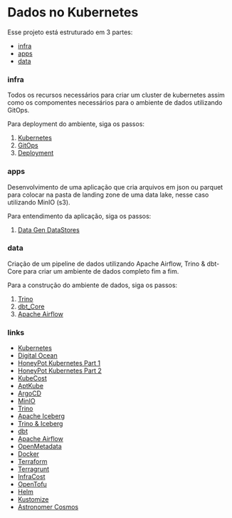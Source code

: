 # Dados no Kubernetes 

Esse projeto está estruturado em 3 partes:
- [infra](#infra)
- [apps](#apps)
- [data](#data-cluster)


### infra
Todos os recursos necessários para criar um cluster de kubernetes assim como os compomentes necessários
para o ambiente de dados utilizando GitOps.

Para deployment do ambiente, siga os passos:
1) [Kubernetes](https://github.com/owshq-academy/ws-stack-dados-k8s/blob/cce5c1e4ca78e19f58c114a4f6f5ee25c5b5332a/infra/terraform/kubernetes/aks/orion-development/readme.md)
2) [GitOps](https://github.com/owshq-academy/ws-stack-dados-k8s/blob/e6a934db161f71a691374bfd57192e7cad8d4a3b/infra/terraform/gitops/argocd/readme.md)
3) [Deployment](https://github.com/owshq-academy/ws-stack-dados-k8s/blob/e6a934db161f71a691374bfd57192e7cad8d4a3b/infra/src/readme.md)

### apps
Desenvolvimento de uma aplicação que cria arquivos em json ou parquet para colocar na pasta de landing zone
de uma data lake, nesse caso utilizando MinIO (s3).

Para entendimento da aplicação, siga os passos:
1) [Data Gen DataStores](https://github.com/owshq-academy/ws-stack-dados-k8s/blob/6c3b885f044d67ac60f6ee2d6e6fca5dcc5e0fa2/app/data-gen-datastores/readme.md)

### data
Criação de um pipeline de dados utilizando Apache Airflow, Trino & dbt-Core para criar um ambiente de dados
completo fim a fim.

Para a construção do ambiente de dados, siga os passos:
1) [Trino](https://github.com/owshq-academy/ws-stack-dados-k8s/blob/e6a934db161f71a691374bfd57192e7cad8d4a3b/data/sql)
2) [dbt_Core](https://github.com/owshq-academy/ws-stack-dados-k8s/blob/8abc244ebdaa999021a76777ac5362ba5956c40d/data/dags/dbt/owshq)
3) [Apache Airflow](https://github.com/owshq-academy/ws-stack-dados-k8s/blob/8abc244ebdaa999021a76777ac5362ba5956c40d/data/dags/dbt_sql_transform.py)

### links
- [Kubernetes](https://kubernetes.io/docs/home/)
- [Digital Ocean](https://www.digitalocean.com/)
- [HoneyPot Kubernetes Part 1](https://www.youtube.com/watch?v=BE77h7dmoQU)
- [HoneyPot Kubernetes Part 2](https://www.youtube.com/watch?v=318elIq37PE)
- [KubeCost](https://www.kubecost.com/)
- [AptKube](https://aptakube.com/)
- [ArgoCD](https://argoproj.github.io/argo-cd/)
- [MinIO](https://min.io/)
- [Trino](https://trino.io/)
- [Apache Iceberg](https://iceberg.apache.org/)
- [Trino & Iceberg](https://trino.io/docs/current/connector/iceberg.html)
- [dbt](https://www.getdbt.com/)
- [Apache Airflow](https://airflow.apache.org/)
- [OpenMetadata](https://open-metadata.org/)
- [Docker](https://www.docker.com/)
- [Terraform](https://www.terraform.io/)
- [Terragrunt](https://terragrunt.gruntwork.io/)
- [InfraCost](https://www.infracost.io/)
- [OpenTofu](https://opentofu.org/)
- [Helm](https://helm.sh/)
- [Kustomize](https://kustomize.io/)
- [Astronomer Cosmos](https://astronomer.github.io/astronomer-cosmos/index.html)
